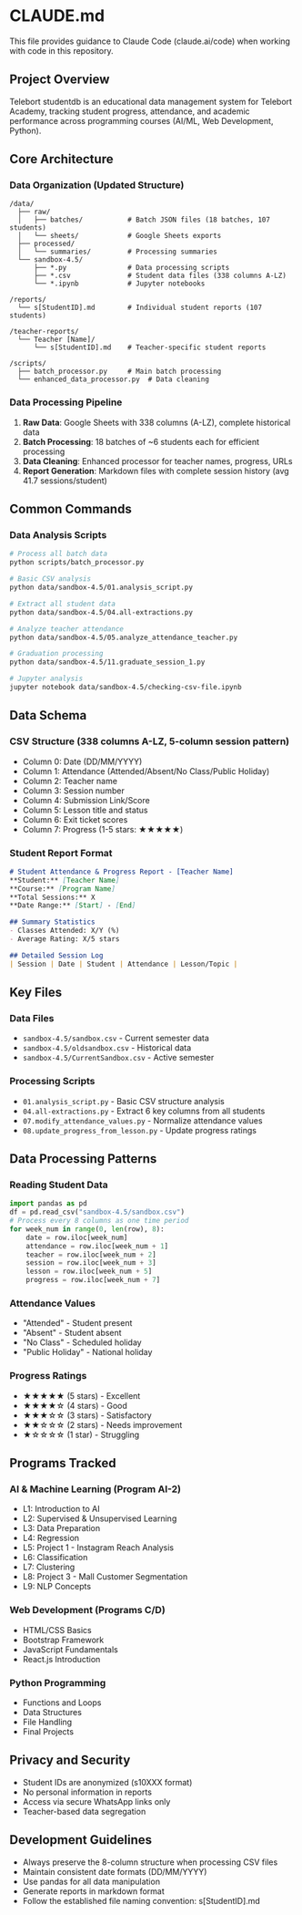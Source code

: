 # CLAUDE.md

This file provides guidance to Claude Code (claude.ai/code) when working with code in this repository.

## Project Overview

Telebort studentdb is an educational data management system for Telebort Academy, tracking student progress, attendance, and academic performance across programming courses (AI/ML, Web Development, Python).

## Core Architecture

### Data Organization (Updated Structure)
```
/data/
  ├── raw/
  │   ├── batches/           # Batch JSON files (18 batches, 107 students)
  │   └── sheets/            # Google Sheets exports
  ├── processed/
  │   └── summaries/         # Processing summaries
  └── sandbox-4.5/
      ├── *.py               # Data processing scripts
      ├── *.csv              # Student data files (338 columns A-LZ)
      └── *.ipynb            # Jupyter notebooks

/reports/
  └── s[StudentID].md        # Individual student reports (107 students)

/teacher-reports/
  └── Teacher [Name]/
      └── s[StudentID].md    # Teacher-specific student reports

/scripts/
  ├── batch_processor.py     # Main batch processing
  └── enhanced_data_processor.py  # Data cleaning
```

### Data Processing Pipeline
1. **Raw Data**: Google Sheets with 338 columns (A-LZ), complete historical data
2. **Batch Processing**: 18 batches of ~6 students each for efficient processing
3. **Data Cleaning**: Enhanced processor for teacher names, progress, URLs
4. **Report Generation**: Markdown files with complete session history (avg 41.7 sessions/student)

## Common Commands

### Data Analysis Scripts
```bash
# Process all batch data
python scripts/batch_processor.py

# Basic CSV analysis
python data/sandbox-4.5/01.analysis_script.py

# Extract all student data
python data/sandbox-4.5/04.all-extractions.py

# Analyze teacher attendance
python data/sandbox-4.5/05.analyze_attendance_teacher.py

# Graduation processing
python data/sandbox-4.5/11.graduate_session_1.py

# Jupyter analysis
jupyter notebook data/sandbox-4.5/checking-csv-file.ipynb
```

## Data Schema

### CSV Structure (338 columns A-LZ, 5-column session pattern)
- Column 0: Date (DD/MM/YYYY)
- Column 1: Attendance (Attended/Absent/No Class/Public Holiday)
- Column 2: Teacher name
- Column 3: Session number
- Column 4: Submission Link/Score
- Column 5: Lesson title and status
- Column 6: Exit ticket scores
- Column 7: Progress (1-5 stars: ★★★★★)

### Student Report Format
```markdown
# Student Attendance & Progress Report - [Teacher Name]
**Student:** [Teacher Name]
**Course:** [Program Name]
**Total Sessions:** X
**Date Range:** [Start] - [End]

## Summary Statistics
- Classes Attended: X/Y (%)
- Average Rating: X/5 stars

## Detailed Session Log
| Session | Date | Student | Attendance | Lesson/Topic |
```

## Key Files

### Data Files
- `sandbox-4.5/sandbox.csv` - Current semester data
- `sandbox-4.5/oldsandbox.csv` - Historical data
- `sandbox-4.5/CurrentSandbox.csv` - Active semester

### Processing Scripts
- `01.analysis_script.py` - Basic CSV structure analysis
- `04.all-extractions.py` - Extract 6 key columns from all students
- `07.modify_attendance_values.py` - Normalize attendance values
- `08.update_progress_from_lesson.py` - Update progress ratings

## Data Processing Patterns

### Reading Student Data
```python
import pandas as pd
df = pd.read_csv("sandbox-4.5/sandbox.csv")
# Process every 8 columns as one time period
for week_num in range(0, len(row), 8):
    date = row.iloc[week_num]
    attendance = row.iloc[week_num + 1]
    teacher = row.iloc[week_num + 2]
    session = row.iloc[week_num + 3]
    lesson = row.iloc[week_num + 5]
    progress = row.iloc[week_num + 7]
```

### Attendance Values
- "Attended" - Student present
- "Absent" - Student absent
- "No Class" - Scheduled holiday
- "Public Holiday" - National holiday

### Progress Ratings
- ★★★★★ (5 stars) - Excellent
- ★★★★☆ (4 stars) - Good
- ★★★☆☆ (3 stars) - Satisfactory
- ★★☆☆☆ (2 stars) - Needs improvement
- ★☆☆☆☆ (1 star) - Struggling

## Programs Tracked

### AI & Machine Learning (Program AI-2)
- L1: Introduction to AI
- L2: Supervised & Unsupervised Learning
- L3: Data Preparation
- L4: Regression
- L5: Project 1 - Instagram Reach Analysis
- L6: Classification
- L7: Clustering
- L8: Project 3 - Mall Customer Segmentation
- L9: NLP Concepts

### Web Development (Programs C/D)
- HTML/CSS Basics
- Bootstrap Framework
- JavaScript Fundamentals
- React.js Introduction

### Python Programming
- Functions and Loops
- Data Structures
- File Handling
- Final Projects

## Privacy and Security

- Student IDs are anonymized (s10XXX format)
- No personal information in reports
- Access via secure WhatsApp links only
- Teacher-based data segregation

## Development Guidelines

- Always preserve the 8-column structure when processing CSV files
- Maintain consistent date formats (DD/MM/YYYY)
- Use pandas for all data manipulation
- Generate reports in markdown format
- Follow the established file naming convention: s[StudentID].md